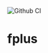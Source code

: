 ![Github CI](https://github.com/sushpa/fplus/workflows/Github%20CI/badge.svg?branch=master)

# fplus

